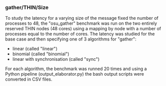 ### gather/THIN/Size

To study the latency for a varying size of the message fixed the number of processes to 48,
the "osu_gather" benchmark was run on the two entirely reserved THIN nodes (48 cores) using a 
mapping by node with a number of processes equal to the number of cores. The latency
was studied for the base case and then specifying one of 3 algorithms for "gather":

- linear (called "linear")
- binomial (called "binomial")
- linear with synchronisation (called "sync")

For each algorithm, the benchmark was runned 20 times and using a Python pipeline (output_elaborator.py)
the bash output scripts were converted in CSV files. 